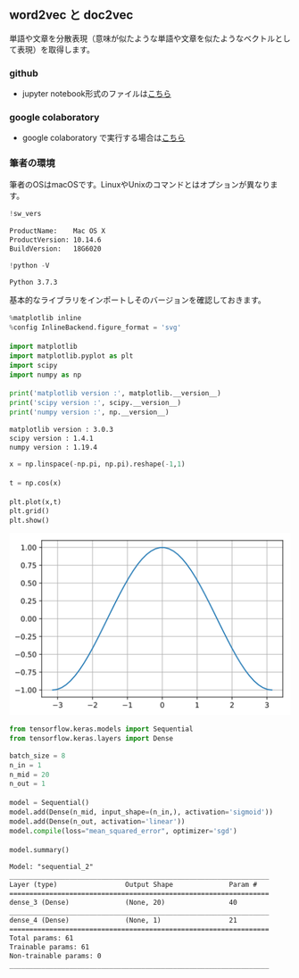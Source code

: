 
## word2vec と doc2vec

単語や文章を分散表現（意味が似たような単語や文章を似たようなベクトルとして表現）を取得します。

### github
- jupyter notebook形式のファイルは[こちら](https://github.com/hiroshi0530/wa-src/blob/master/article/library/scipy/template/template_nb.ipynb)

### google colaboratory
- google colaboratory で実行する場合は[こちら](https://colab.research.google.com/github/hiroshi0530/wa-src/blob/master/article/library/scipy/template/template_nb.ipynb)

### 筆者の環境
筆者のOSはmacOSです。LinuxやUnixのコマンドとはオプションが異なります。


```python
!sw_vers
```

    ProductName:	Mac OS X
    ProductVersion:	10.14.6
    BuildVersion:	18G6020



```python
!python -V
```

    Python 3.7.3


基本的なライブラリをインポートしそのバージョンを確認しておきます。


```python
%matplotlib inline
%config InlineBackend.figure_format = 'svg'

import matplotlib
import matplotlib.pyplot as plt
import scipy
import numpy as np

print('matplotlib version :', matplotlib.__version__)
print('scipy version :', scipy.__version__)
print('numpy version :', np.__version__)
```

    matplotlib version : 3.0.3
    scipy version : 1.4.1
    numpy version : 1.19.4



```python
x = np.linspace(-np.pi, np.pi).reshape(-1,1)

t = np.cos(x)

plt.plot(x,t)
plt.grid()
plt.show()
```


![svg](keras_nb_files/keras_nb_5_0.svg)



```python
from tensorflow.keras.models import Sequential
from tensorflow.keras.layers import Dense
```


```python
batch_size = 8
n_in = 1
n_mid = 20
n_out = 1

model = Sequential()
model.add(Dense(n_mid, input_shape=(n_in,), activation='sigmoid'))
model.add(Dense(n_out, activation='linear'))
model.compile(loss="mean_squared_error", optimizer='sgd')

model.summary()

```

    Model: "sequential_2"
    _________________________________________________________________
    Layer (type)                 Output Shape              Param #   
    =================================================================
    dense_3 (Dense)              (None, 20)                40        
    _________________________________________________________________
    dense_4 (Dense)              (None, 1)                 21        
    =================================================================
    Total params: 61
    Trainable params: 61
    Non-trainable params: 0
    _________________________________________________________________



```python

```
